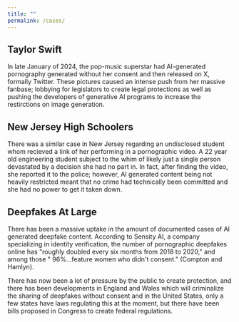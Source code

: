 ```yaml
---
title: ""
permalink: /cases/
---
```


## Taylor Swift

In late January of 2024, the pop-music superstar had AI-generated pornography generated without her consent and then released on X, formally Twitter. These pictures caused an intense push from her massive fanbase; lobbying for legislators to create legal protections as well as pushing the developers of generative AI programs to increase the restirctions on image generation.

## New Jersey High Schoolers

There was a similar case in New Jersey regarding an undisclosed student whom recieved a link of her performing in a pornographic video. A 22 year old engineering student subject to the whim of likely just a single person devastated by a decision she had no part in. In fact, after finding the video, she reported it to the police; however, AI generated content being not heavily restricted meant that no crime had technically been committed and she had no power to get it taken down.

## Deepfakes At Large

There has been a massive uptake in the amount of documented cases of AI generated deepfake content. According to Sensity AI, a company specializing in identity verification, the number of pornographic deepfakes online has "roughly doubled every six months from 2018 to 2020," and among those " 96%...feature women who didn't consent." (Compton and Hamlyn).

There has now been a lot of pressure by the public to create protection, and there has been developments in England and Wales which will criminalize the sharing of deepfakes without consent and in the United States, only a few states have laws regulating this at the moment, but there have been bills proposed in Congress to create federal regulations.

